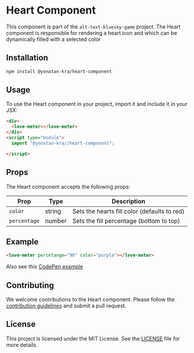 # Heart Component

This component is part of the `alt-text-bluesky-game` project. The Heart component is responsible for rendering a heart icon and which can be dynamically filled with a selected color

## Installation

```bash
npm install @yonatan-kra/heart-component
```

## Usage

To use the Heart component in your project, import it and include it in your JSX:

```html
<div>
  <love-meter></love-meter>
</div>
<script type="module">
  import "@yonatan-kra//heart-component";

</script>
```

## Props

The Heart component accepts the following props:

| Prop      | Type     | Description                              |
| --------- | -------- | ---------------------------------------- |
| `color`   | string  | Sets the hearts fill color  (defaults to red)     |
| `percentage` | number | Sets the fill percentage (bottom to top) |

## Example
```html
<love-meter percetange="90" color="purple"></love-meter>
```

Also see this [CodePen example](https://codepen.io/yonatankra/pen/WbejPbm?editors=1111)

## Contributing

We welcome contributions to the Heart component. Please follow the [contribution guidelines](../../CONTRIBUTING.md) and submit a pull request.

## License

This project is licensed under the MIT License. See the [LICENSE](../../LICENSE) file for more details.
